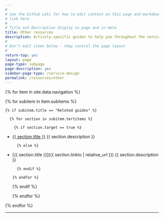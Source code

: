 ```yaml
---
#
# See the Github wiki for how to edit content on this page and markdown styles you can use:
# link here
#
# Title and Description display on page and in meta
title: Other resources
description: Activity-specific guides to help you throughout the service lifecycle.
#
# Don't edit items below - they control the page layout
#
return-top: yes
layout: page
page-type: subpage
page-description: yes
sidebar-page-type: /service-design
permalink: /resources/other
---
```


{% for item in site.data.navigation %}

  {% for subitem in item.subitems %}

    {% if subitem.title == "Related guides" %}

      {% for section in subitem.tertitems %}

        {% if section.target == true %}

* <a title="{{ section.title }}" href="{{ section.linkto}}" target="_blank">{{ section.title }}</a>
  {{ section.description }}

        {% else %}

* [{{ section.title }}]({{ section.linkto  | relative_url }})
  {{ section.description }}

        {% endif %}

      {% endfor %}

    {% endif %}

  {% endfor %}

{% endfor %}

<hr>
